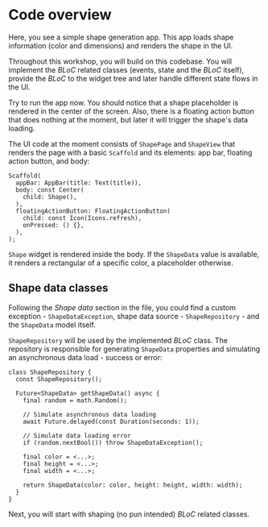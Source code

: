 # Code overview

Here, you see a simple shape generation app. This app loads shape information (color and dimensions) and renders the shape in the UI.

Throughout this workshop, you will build on this codebase. You will implement the _BLoC_ related classes (events, state and the _BLoC_ itself), provide the _BLoC_ to the widget tree and later handle different state flows in the UI.

Try to run the app now. You should notice that a shape placeholder is rendered in the center of the screen. Also, there is a floating action button that does nothing at the moment, but later it will trigger the shape's data loading.

The UI code at the moment consists of `ShapePage` and `ShapeView` that renders the page with a basic `Scaffold` and its elements: app bar, floating action button, and body:

```
Scaffold(
  appBar: AppBar(title: Text(title)),
  body: const Center(
    child: Shape(),
  ),
  floatingActionButton: FloatingActionButton(
    child: const Icon(Icons.refresh),
    onPressed: () {},
  ),
);
```

`Shape` widget is rendered inside the body. If the `ShapeData` value is available, it renders a rectangular of a specific color, a placeholder otherwise.

## Shape data classes

Following the _Shape data_ section in the file, you could find a custom exception - `ShapeDataException`, shape data source - `ShapeRepository` - and the `ShapeData` model itself.

`ShapeRepository` will be used by the implemented _BLoC_ class. The repository is responsible for generating `ShapeData` properties and simulating an asynchronous data load - success or error:

```
class ShapeRepository {
  const ShapeRepository();

  Future<ShapeData> getShapeData() async {
    final random = math.Random();

    // Simulate asynchronous data loading
    await Future.delayed(const Duration(seconds: 1));

    // Simulate data loading error
    if (random.nextBool()) throw ShapeDataException();

    final color = <...>;
    final height = <...>;
    final width = <...>;

    return ShapeData(color: color, height: height, width: width);
  }
}
```

Next, you will start with shaping (no pun intended) _BLoC_ related classes.

